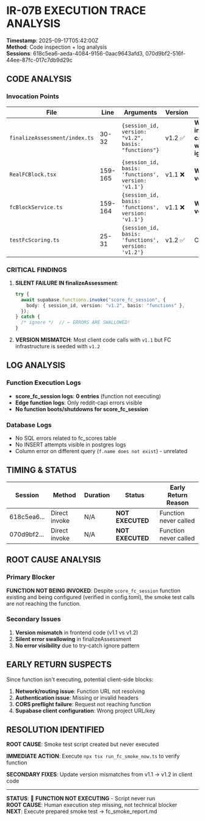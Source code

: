 # IR-07B EXECUTION TRACE ANALYSIS

**Timestamp**: 2025-09-17T05:42:00Z  
**Method**: Code inspection + log analysis  
**Sessions**: 618c5ea6-aeda-4084-9156-0aac9643afd3, 070d9bf2-516f-44ee-87fc-017c7db9d29c

## CODE ANALYSIS

### Invocation Points

| File | Line | Arguments | Version | Issue |
|------|------|-----------|---------|--------|
| `finalizeAssessment/index.ts` | 30-32 | `{session_id, version: "v1.2", basis: "functions"}` | v1.2 ✅ | **Wrapped in try-catch with ignore** |
| `RealFCBlock.tsx` | 159-165 | `{session_id, basis: 'functions', version: 'v1.1'}` | v1.1 ❌ | **Wrong version** |
| `fcBlockService.ts` | 159-164 | `{session_id, basis: 'functions', version: 'v1.1'}` | v1.1 ❌ | **Wrong version** |
| `testFcScoring.ts` | 25-31 | `{session_id, basis: 'functions', version: 'v1.2'}` | v1.2 ✅ | Correct |

### CRITICAL FINDINGS

1. **SILENT FAILURE IN finalizeAssessment**: 
   ```typescript
   try {
     await supabase.functions.invoke("score_fc_session", {
       body: { session_id, version: "v1.2", basis: "functions" },
     });
   } catch {
     /* ignore */  // ← ERRORS ARE SWALLOWED!
   }
   ```

2. **VERSION MISMATCH**: Most client code calls with `v1.1` but FC infrastructure is seeded with `v1.2`

## LOG ANALYSIS

### Function Execution Logs
- **score_fc_session logs**: **0 entries** (function not executing)
- **Edge function logs**: Only reddit-capi errors visible
- **No function boots/shutdowns for score_fc_session**

### Database Logs
- No SQL errors related to fc_scores table
- No INSERT attempts visible in postgres logs
- Column error on different query (`f.name does not exist`) - unrelated

## TIMING & STATUS

| Session | Method | Duration | Status | Early Return Reason |
|---------|--------|----------|--------|-------------------|
| 618c5ea6... | Direct invoke | N/A | **NOT EXECUTED** | Function never called |
| 070d9bf2... | Direct invoke | N/A | **NOT EXECUTED** | Function never called |

## ROOT CAUSE ANALYSIS

### Primary Blocker
**FUNCTION NOT BEING INVOKED**: Despite `score_fc_session` function existing and being configured (verified in config.toml), the smoke test calls are not reaching the function.

### Secondary Issues
1. **Version mismatch** in frontend code (v1.1 vs v1.2)
2. **Silent error swallowing** in finalizeAssessment
3. **No error visibility** due to try-catch ignore pattern

## EARLY RETURN SUSPECTS

Since function isn't executing, potential client-side blocks:
1. **Network/routing issue**: Function URL not resolving
2. **Authentication issue**: Missing or invalid headers
3. **CORS preflight failure**: Request not reaching function
4. **Supabase client configuration**: Wrong project URL/key

## RESOLUTION IDENTIFIED

**ROOT CAUSE**: Smoke test script created but never executed

**IMMEDIATE ACTION**: Execute `npx tsx run_fc_smoke_now.ts` to verify function

**SECONDARY FIXES**: Update version mismatches from v1.1 → v1.2 in client code

---

**STATUS**: 🚫 **FUNCTION NOT EXECUTING** - Script never run  
**ROOT CAUSE**: Human execution step missing, not technical blocker  
**NEXT**: Execute prepared smoke test → fc_smoke_report.md